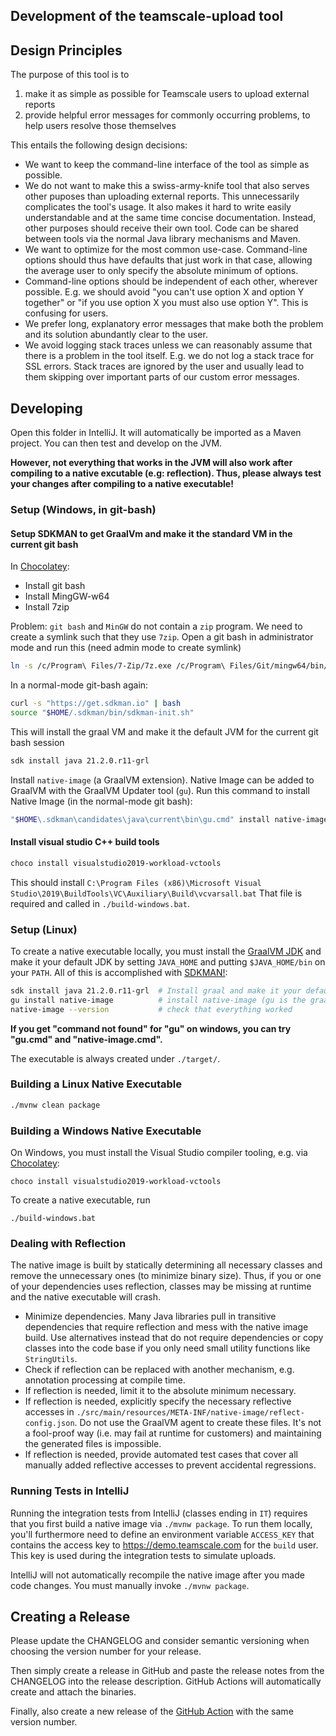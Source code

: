 ## Development of the teamscale-upload tool

## Design Principles

The purpose of this tool is to

1. make it as simple as possible for Teamscale users to upload external reports
2. provide helpful error messages for commonly occurring problems, to help users resolve those themselves

This entails the following design decisions:

- We want to keep the command-line interface of the tool as simple as possible.
- We do not want to make this a swiss-army-knife tool that also serves other puposes than uploading external reports.
  This unnecessarily complicates the tool's usage.
  It also makes it hard to write easily understandable and at the same time concise documentation.
  Instead, other purposes should receive their own tool.
  Code can be shared between tools via the normal Java library mechanisms and Maven.
- We want to optimize for the most common use-case.
  Command-line options should thus have defaults that just work in that case, allowing the average user to only specify the absolute minimum of options.
- Command-line options should be independent of each other, wherever possible.
  E.g. we should avoid "you can't use option X and option Y together" or "if you use option X you must also use option Y".
  This is confusing for users.
- We prefer long, explanatory error messages that make both the problem and its solution abundantly clear to the user.
- We avoid logging stack traces unless we can reasonably assume that there is a problem in the tool itself.
  E.g. we do not log a stack trace for SSL errors.
  Stack traces are ignored by the user and usually lead to them skipping over important parts of our custom error messages.

## Developing

Open this folder in IntelliJ.
It will automatically be imported as a Maven project.
You can then test and develop on the JVM.

**However, not everything that works in the JVM will also work after compiling to a native excutable (e.g: reflection).
Thus, please always test your changes after compiling to a native executable!**

### Setup (Windows, in git-bash)

#### Setup SDKMAN to get GraalVm and make it the standard VM in the current git bash

In [Chocolatey](https://chocolatey.org/):

* Install git bash
* Install MingGW-w64
* Install 7zip

Problem: `git bash` and `MinGW` do not contain a `zip` program.
We need to create a symlink such that they use `7zip`.
Open a git bash in administrator mode and run this (need admin mode to create symlink)

```bash
ln -s /c/Program\ Files/7-Zip/7z.exe /c/Program\ Files/Git/mingw64/bin/zip.exe
```

In a normal-mode git-bash again:

```bash
curl -s "https://get.sdkman.io" | bash
source "$HOME/.sdkman/bin/sdkman-init.sh"
```

This will install the graal VM and make it the default JVM for the current git bash session

```bash
sdk install java 21.2.0.r11-grl
```

Install `native-image` (a GraalVM extension). Native Image can be added to GraalVM with the GraalVM Updater tool (`gu`).
Run this command to install Native Image (in the normal-mode git bash):

```bash
"$HOME\.sdkman\candidates\java\current\bin\gu.cmd" install native-image
```

#### Install visual studio C++ build tools

```bash
choco install visualstudio2019-workload-vctools
```

This should install `C:\Program Files (x86)\Microsoft Visual Studio\2019\BuildTools\VC\Auxiliary\Build\vcvarsall.bat`
That file is required and called in `./build-windows.bat`.

### Setup (Linux)

To create a native executable locally, you must install the [GraalVM JDK](https://www.graalvm.org/) and make it your default JDK by setting `JAVA_HOME` and putting `$JAVA_HOME/bin` on your `PATH`.
All of this is accomplished with [SDKMAN!](https://sdkman.io/):

```bash
sdk install java 21.2.0.r11-grl  # Install graal and make it your default JDK. If it is already installed, you need 'use' instead of 'install'.
gu install native-image          # install native-image (gu is the graalvm updater)
native-image --version           # check that everything worked
```

**If you get "command not found" for "gu" on windows, you can try "gu.cmd" and "native-image.cmd".**

The executable is always created under `./target/`.

### Building a Linux Native Executable

```bash
./mvnw clean package
```

### Building a Windows Native Executable

On Windows, you must install the Visual Studio compiler tooling, e.g. via [Chocolatey](https://chocolatey.org/):

```batch
choco install visualstudio2019-workload-vctools
```

To create a native executable, run

```batch
./build-windows.bat
```

### Dealing with Reflection

The native image is built by statically determining all necessary classes and remove the unnecessary ones (to minimize binary size).
Thus, if you or one of your dependencies uses reflection, classes may be missing at runtime and the native executable will crash.

- Minimize dependencies.
  Many Java libraries pull in transitive dependencies that require reflection and mess with the native image build.
  Use alternatives instead that do not require dependencies or copy classes into the code base if you only need small utility functions like `StringUtils`.
- Check if reflection can be replaced with another mechanism, e.g. annotation processing at compile time.
- If reflection is needed, limit it to the absolute minimum necessary.
- If reflection is needed, explicitly specify the necessary reflective accesses in `./src/main/resources/META-INF/native-image/reflect-config.json`.
  Do not use the GraalVM agent to create these files.
  It's not a fool-proof way (i.e. may fail at runtime for customers) and maintaining the generated files is impossible.
- If reflection is needed, provide automated test cases that cover all manually added reflective accesses to prevent
  accidental regressions.

### Running Tests in IntelliJ

Running the integration tests from IntelliJ (classes ending in `IT`) requires that you first build a native image via `./mvnw package`.
To run them locally, you'll furthermore need to define an environment variable `ACCESS_KEY` that contains the access key to https://demo.teamscale.com for the `build` user.
This key is used during the integration tests to simulate uploads.

IntelliJ will not automatically recompile the native image after you made code changes.
You must manually invoke `./mvnw package`.

## Creating a Release

Please update the CHANGELOG and consider semantic versioning when choosing the version number for your release.

Then simply create a release in GitHub and paste the release notes from the CHANGELOG into the release description.
GitHub Actions will automatically create and attach the binaries.

Finally, also create a new release of the [GitHub Action](https://github.com/cqse/teamscale-upload-action) with the same version number.